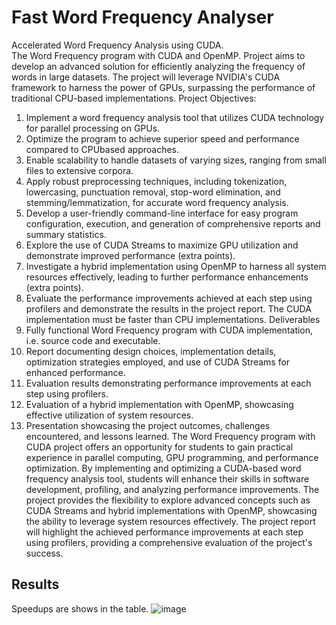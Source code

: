 # Fast Word Frequency Analyser
Accelerated Word Frequency Analysis using
CUDA. \
The Word Frequency program with CUDA and OpenMP. Project aims to develop an advanced solution for
efficiently analyzing the frequency of words in large datasets. The project will
leverage NVIDIA's CUDA framework to harness the power of GPUs, surpassing the
performance of traditional CPU-based implementations.
Project Objectives:
1. Implement a word frequency analysis tool that utilizes CUDA technology for
parallel processing on GPUs.
2. Optimize the program to achieve superior speed and performance compared to CPUbased approaches.
3. Enable scalability to handle datasets of varying sizes, ranging from small
files to extensive corpora.
4. Apply robust preprocessing techniques, including tokenization, lowercasing,
punctuation removal, stop-word elimination, and stemming/lemmatization, for
accurate word frequency analysis.
5. Develop a user-friendly command-line interface for easy program configuration,
execution, and generation of comprehensive reports and summary statistics.
6. Explore the use of CUDA Streams to maximize GPU utilization and demonstrate
improved performance (extra points).
7. Investigate a hybrid implementation using OpenMP to harness all system
resources effectively, leading to further performance enhancements (extra
points).
8. Evaluate the performance improvements achieved at each step using profilers and
demonstrate the results in the project report.
The CUDA implementation must be faster than CPU implementations.
Deliverables
1. Fully functional Word Frequency program with CUDA implementation, i.e. source
code and executable.
2. Report documenting design choices, implementation details, optimization
strategies employed, and use of CUDA Streams for enhanced performance.
3. Evaluation results demonstrating performance improvements at each step using
profilers.
4. Evaluation of a hybrid implementation with OpenMP, showcasing effective
utilization of system resources.
5. Presentation showcasing the project outcomes, challenges encountered, and
lessons learned.
The Word Frequency program with CUDA project offers an opportunity for students to
gain practical experience in parallel computing, GPU programming, and performance
optimization. By implementing and optimizing a CUDA-based word frequency analysis
tool, students will enhance their skills in software development, profiling, and
analyzing performance improvements. The project provides the flexibility to explore
advanced concepts such as CUDA Streams and hybrid implementations with OpenMP,
showcasing the ability to leverage system resources effectively. The project report
will highlight the achieved performance improvements at each step using profilers,
providing a comprehensive evaluation of the project's success.

## Results
Speedups are shows in the table.
![image](https://github.com/user-attachments/assets/31acae42-b269-43af-a60d-c1d94ab94c7e)

